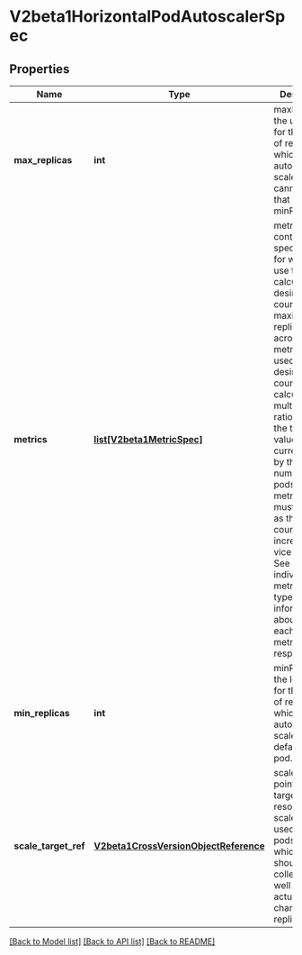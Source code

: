 # V2beta1HorizontalPodAutoscalerSpec

## Properties
Name | Type | Description | Notes
------------ | ------------- | ------------- | -------------
**max_replicas** | **int** | maxReplicas is the upper limit for the number of replicas to which the autoscaler can scale up. It cannot be less that minReplicas. | 
**metrics** | [**list[V2beta1MetricSpec]**](V2beta1MetricSpec.md) | metrics contains the specifications for which to use to calculate the desired replica count (the maximum replica count across all metrics will be used).  The desired replica count is calculated multiplying the ratio between the target value and the current value by the current number of pods.  Ergo, metrics used must decrease as the pod count is increased, and vice-versa.  See the individual metric source types for more information about how each type of metric must respond. | [optional] 
**min_replicas** | **int** | minReplicas is the lower limit for the number of replicas to which the autoscaler can scale down. It defaults to 1 pod. | [optional] 
**scale_target_ref** | [**V2beta1CrossVersionObjectReference**](V2beta1CrossVersionObjectReference.md) | scaleTargetRef points to the target resource to scale, and is used to the pods for which metrics should be collected, as well as to actually change the replica count. | 

[[Back to Model list]](../README.md#documentation-for-models) [[Back to API list]](../README.md#documentation-for-api-endpoints) [[Back to README]](../README.md)


